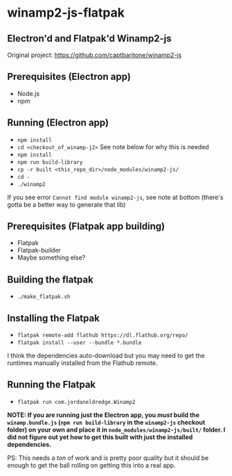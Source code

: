 # winamp2-js-flatpak

## Electron'd and Flatpak'd Winamp2-js

Original project: https://github.com/captbaritone/winamp2-js

## Prerequisites (Electron app)

- Node.js
- npm

## Running (Electron app)

- `npm install`
- `cd <checkout_of_winamp-j2>` See note below for why this is needed
- `npm install`
- `npm run build-library`
- `cp -r built <this_repo_dir>/node_modules/winamp2-js/`
- `cd -`
- `./winamp2`

If you see error `Cannot find module winamp2-js`, see note at bottom (there's gotta be a better way to generate that lib)

## Prerequisites (Flatpak app building)

- Flatpak
- Flatpak-builder
- Maybe something else?

## Building the flatpak

- `./make_flatpak.sh`

## Installing the Flatpak

- `flatpak remote-add flathub https://dl.flathub.org/repo/`
- `flatpak install --user --bundle *.bundle`

I think the dependencies auto-download but you may need to get the runtimes manually installed from the Flathub remote.

## Running the Flatpak

- `flatpak run com.jordaneldredge.Winamp2`

**NOTE: If you are running just the Electron app, you _must_ build the `winamp.bundle.js` (`npm run build-library` in the `winamp2-js` checkout folder) on your own and place it in `node_modules/winamp2-js/built/` folder. I did not figure out yet how to get this built with just the installed dependencies.**

PS: This needs a _ton_ of work and is pretty poor quality but it should be enough to get the ball rolling on getting this into a real app.
